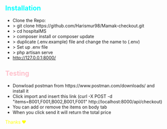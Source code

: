 <h2 style="color:cyan">Installation</h2>
<ul>
    <li>Clone the Repo: <br> </li>
    <li style=""> > git clone https://github.com/Harismur98/Mamak-checkout.git</li>
    <li> > cd hospitalMS</li>
    <li> > composer install or composer update</li>
    <li> > duplicate (.env.example) file and change the name to (.env)</li>
    <li> > Set up .env file</li>
    <li> > php artisan serve</li>
    <li> <a href="http://127.0.0.1:8000/">http://127.0.0.1:8000/</a> </li>
</ul>
<h2 style="color:pink">Testing</h2>
<ul>
    <li>Donwload postman from https://www.postman.com/downloads/ and install it</li>
    <li>Click import and insert this link (curl -X POST -d "items=B001,F001,B002,B001,F001" http://localhost:8000/api/checkout)</li>
    <li>You can add or remove the items on body tab</li>
    <li>When you click send it will return the total price</li>
</ul>

<p style="color:yellow">Thanks ❤<p>